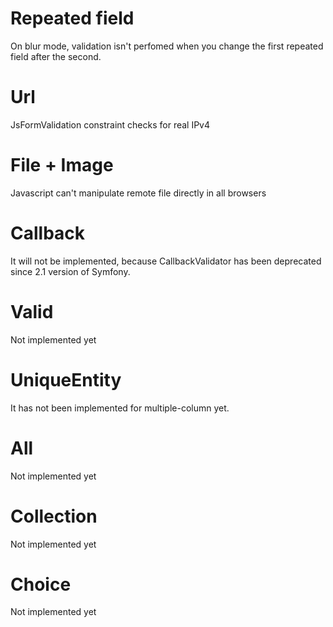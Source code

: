 # Repeated field
On blur mode, validation isn't perfomed when you change the first repeated field after the second.

# Url
JsFormValidation constraint checks for real IPv4

# File + Image
Javascript can't manipulate remote file directly in all browsers

# Callback
It will not be implemented, because CallbackValidator has been deprecated since 2.1 version of Symfony.

# Valid
Not implemented yet

# UniqueEntity
It has not been implemented for multiple-column yet.

# All
Not implemented yet

# Collection
Not implemented yet

# Choice
Not implemented yet